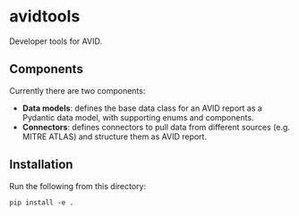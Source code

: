 # avidtools
Developer tools for AVID.

## Components

Currently there are two components:

- **Data models**: defines the base data class for an AVID report as a Pydantic data model, with supporting enums and components.
- **Connectors**: defines connectors to pull data from different sources (e.g. MITRE ATLAS) and structure them as AVID report.

## Installation

Run the following from this directory:
```
pip install -e .
```
